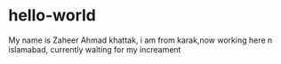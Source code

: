 # hello-world
My name is Zaheer Ahmad khattak, i am from karak,now working here n islamabad, currently waiting for my increament
